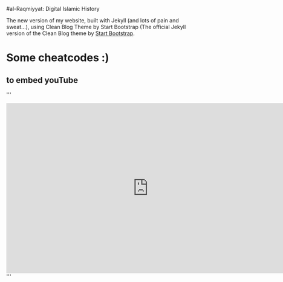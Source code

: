 #al-Raqmiyyat: Digital Islamic History

The new version of my website, built with Jekyll (and lots of pain and sweat...), using Clean Blog Theme by Start Bootstrap
(The official Jekyll version of the Clean Blog theme by [Start Bootstrap](http://startbootstrap.com/).

# Some cheatcodes :)

## to embed youTube
'''<center><iframe width=750 height=450 src="http://youtube.com/embed/0eblr_DGHus" frameborder=0></iframe></center>'''